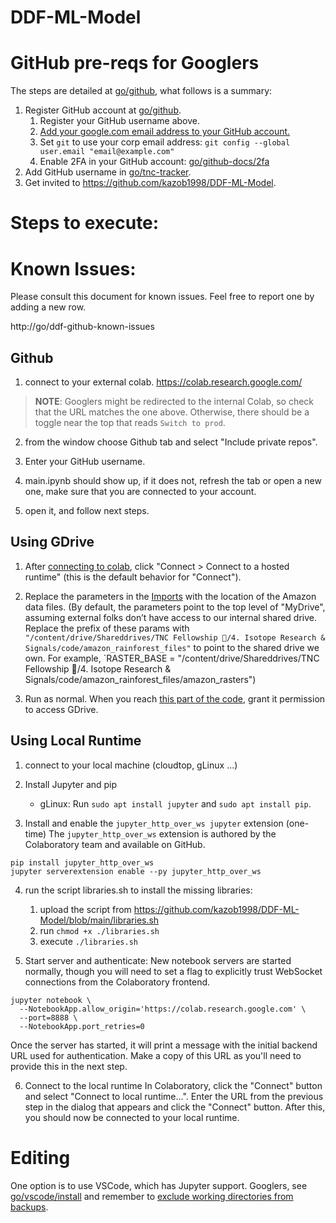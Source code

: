 # DDF-ML-Model

# GitHub pre-reqs for Googlers

The steps are detailed at [go/github](https://opensource.corp.google.com/github/), what follows is a summary:

1. Register GitHub account at [go/github](https://opensource.corp.google.com/github/).
    1. Register your GitHub username above.
    2. [Add your google.com email address to your GitHub account.](https://help.github.com/articles/adding-an-email-address-to-your-github-account/)
    3. Set `git` to use your corp email address: `git config --global user.email "email@example.com"`
    4. Enable 2FA in your GitHub account: [go/github-docs/2fa](https://goto.google.com/github-docs/2fa)
2. Add GitHub username in [go/tnc-tracker](https://docs.google.com/spreadsheets/d/1TtjoT3b_iRmRWzap5MC-hLt7V9m2R4fzSfovLJLQOTQ/edit#gid=0).
3. Get invited to https://github.com/kazob1998/DDF-ML-Model.


# Steps to execute:

# Known Issues:
Please consult this document for known issues. Feel free to report one by adding a new row.

http://go/ddf-github-known-issues

## Github
1. connect to your external colab. https://colab.research.google.com/
> **NOTE**: Googlers might be redirected to the internal Colab, so check that the URL matches the one above. Otherwise, there should be a toggle near the top that reads `Switch to prod`.

2. from the window choose Github tab and select "Include private repos".

3. Enter your GitHub username.

4. main.ipynb should show up, if it does not, refresh the tab or open a new one, make sure that you are connected to your account.

5. open it, and follow next steps.

## Using GDrive
1. After [connecting to colab](#github), click "Connect > Connect to a hosted runtime" (this is the default behavior for "Connect").

2. Replace the parameters in the [Imports](https://colab.research.google.com/github/kazob1998/DDF-ML-Model/blob/main/main.ipynb#scrollTo=K0tG92Yw1CYk&line=8&uniqifier=1) with the location of the Amazon data files. (By default, the parameters point to the top level of "MyDrive", assuming external folks don’t have access to our internal shared drive. Replace the prefix of these params with `"/content/drive/Shareddrives/TNC Fellowship 🌳/4. Isotope Research & Signals/code/amazon_rainforest_files"` to point to the shared drive we own. For example, `RASTER_BASE = "/content/drive/Shareddrives/TNC Fellowship 🌳/4. Isotope Research & Signals/code/amazon_rainforest_files/amazon_rasters")

3. Run as normal. When you reach [this part of the code](https://colab.research.google.com/github/kazob1998/DDF-ML-Model/blob/main/main.ipynb#scrollTo=RQC9hqqUWso9&line=3&uniqifier=1), grant it permission to access GDrive.

## Using Local Runtime
1. connect to your local  machine (cloudtop, gLinux ...)

2. Install Jupyter and pip
   * gLinux: Run `sudo apt install jupyter` and `sudo apt install pip`.

3. Install and enable the `jupyter_http_over_ws jupyter` extension (one-time)
The `jupyter_http_over_ws` extension is authored by the Colaboratory team and available on GitHub.

```
pip install jupyter_http_over_ws
jupyter serverextension enable --py jupyter_http_over_ws
```

4. run the script libraries.sh to install the missing libraries:
   1. upload the script from https://github.com/kazob1998/DDF-ML-Model/blob/main/libraries.sh
   2. run `chmod +x ./libraries.sh`
   3. execute `./libraries.sh`

5. Start server and authenticate: 
New notebook servers are started normally, though you will need to set a flag to explicitly trust WebSocket connections from the Colaboratory frontend.

```
jupyter notebook \
  --NotebookApp.allow_origin='https://colab.research.google.com' \
  --port=8888 \
  --NotebookApp.port_retries=0
```
    
Once the server has started, it will print a message with the initial backend URL used for authentication. Make a copy of this URL as you'll need to provide this in the next step.

6. Connect to the local runtime
In Colaboratory, click the "Connect" button and select "Connect to local runtime...". Enter the URL from the previous step in the dialog that appears and click the "Connect" button. After this, you should now be connected to your local runtime.

# Editing

One option is to use VSCode, which has Jupyter support. Googlers, see [go/vscode/install](https://go/vscode/install) and remember to [exclude working directories from backups](https://support.google.com/techstop/answer/3288893).
